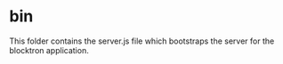 # bin
This folder contains the server.js file which bootstraps the server for the blocktron application.